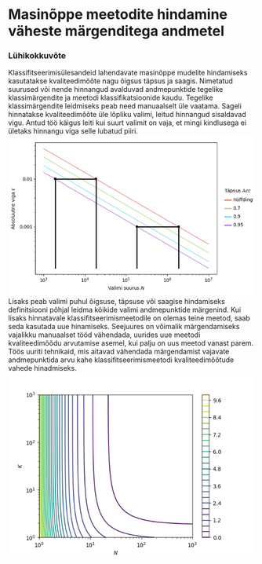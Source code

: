 # Masinõppe meetodite hindamine väheste märgenditega andmetel

### Lühikokkuvõte
Klassifitseerimisülesandeid lahendavate masinõppe mudelite hindamiseks kasutatakse kvaliteedimõõte nagu õigsus täpsus ja saagis. Nimetatud suurused või nende hinnangud avalduvad andmepunktide tegelike klassimärgendite ja meetodi klassifikatsioonide kaudu. Tegelike klassimärgendite leidmiseks peab need manuaalselt üle vaatama. Sageli hinnatakse kvaliteedimõõte üle lõpliku valimi, leitud hinnangud sisaldavad vigu. Antud töö käigus leiti kui suurt valimit on vaja, et mingi kindlusega ei ületaks hinnangu viga selle lubatud piiri.
![absoluutne viga](tees/joonised/binoomjaotus_absoluutne_viga.png)
Lisaks peab valimi puhul õigsuse, täpsuse või saagise hindamiseks definitsiooni põhjal leidma kõikide valimi andmepunktide märgenind. Kui lisaks hinnatavale klassifitseerimismeetodile on olemas teine meetod, saab seda kasutada uue hinamiseks. Seejuures on võimalik märgendamiseks vajalikku manuaalset tööd vähendada, uurides uue meetodi kvaliteedimõõdu arvutamise asemel, kui palju on uus meetod vanast parem. Töös uuriti tehnikaid, mis aitavad vähendada märgendamist vajavate andmepunktida arvu kahe klassifitseerimismeetodi kvaliteedimõõtude vahede hinadmiseks.
![hinnangute vahe dispersioon](tees/joonised/oigsus_vahe_relatiive_viga_dispersioon.png)
